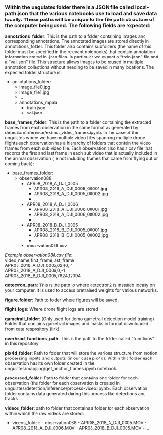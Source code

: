 ### Within the ungulates folder there is a JSON file called local-path.json that the various notebooks use to load and save data locally. These paths will be unique to the file path structure of the computer being used. The following fields are expected:

**annotations_folder**: This is the path to a folder containing images and corresponding annotations. The annotated images are stored directly in annotations_folder. This folder also contains subfolders (the name of this folder must be specified in the relevant notebooks) that contain annotation information stored in .json files. In particular we expect a “train.json” file and a “val.json” file. This structure allows images to be reused in multiple annotation collections without needing to be saved in many locations.
The expected folder structure is:
  - annotations_folder:
    - Image_file0.jpg
    - Image_file1.jpg
    - …
    - annotations_mpala
      - train.json
      - val.json

**base_frames_folder**: This is the path to a folder containing the extracted frames from each observation in the same format as generated by detection/inference/extract_video_frames.ipynb. In the case of the ungulates where we have multiple video files spanning multiple drone flights each observation has a hierarchy of folders that contain the video frames from each sub video file. Each observation also has a csv file that records the first and last frame in each sub video that is actually included in the animal observation (i.e not including frames that came from flying out or coming back):
  - base_frames_folder:
    - observation088
      - APR08_2018_A_DJI_0005
        - APR08_2018_A_DJI_0005_00001.jpg
        - APR08_2018_A_DJI_0005_00002.jpg
        - …
      - APR08_2018_A_DJI_0006
        - APR08_2018_A_DJI_0006_00001.jpg
        - APR08_2018_A_DJI_0006_00002.jpg
        - …
      - APR08_2018_B_DJI_0005
        - APR08_2018_B_DJI_0005_00001.jpg
        - APR08_2018_B_DJI_0005_00002.jpg
        - …
      - observation088.csv

*Example observation088.csv file*:    
video_name,first_frame,last_frame  
APR08_2018_A_DJI_0005,6246,-1  
APR08_2018_A_DJI_0006,0,-1  
APR08_2018_B_DJI_0005,7624,12094  

**detectron_path**: This is the path to where detectron2 is installed locally on your computer. It is used to access pretrained weights for various networks. 

**figure_folder**: Path to folder where figures will be saved.

**flight_logs**: Where drone flight logs are stored

**gametrail_folder**: (Only used for demo gametrail detection model training) Folder that contains gametrail images and masks in format downloaded from data respository (link).

**overhead_functions_path**: This is the path to the folder called “functions” in this repository

**pix4d_folder**: Path to folder that will store the various structure from motion processing inputs and outputs (in our case pix4d). Within this folder each observation has its own folder created in the ungulates/mapping/get_anchor_frames.ipynb notebook.

**processed_folder**: Path to folder that contains one folder for each observation (the folder for each observation is created in ungulates/detection/inference/process-video.ipynb). Each observation folder contains data generated during this process like detections and tracks.

**videos_folder**: path to folder that contains a folder for each observation within which the raw videos are stored:
  - videos_folder:
        - observation088
          - APR08_2018_A_DJI_0005.MOV
          - APR08_2018_A_DJI_0006.MOV
          - APR08_2018_B_DJI_0005.MOV
          - …







